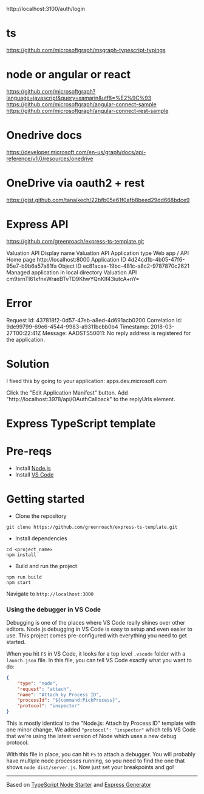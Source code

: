 
http://localhost:3100/auth/login

# ts
https://github.com/microsoftgraph/msgraph-typescript-typings

# node or angular or react

https://github.com/microsoftgraph?language=javascript&query=xamarin&utf8=%E2%9C%93
https://github.com/microsoftgraph/angular-connect-sample
https://github.com/microsoftgraph/angular-connect-rest-sample

# Onedrive docs
https://developer.microsoft.com/en-us/graph/docs/api-reference/v1.0/resources/onedrive

# OneDrive via oauth2 + rest
https://gist.github.com/tanaikech/22bfb05e61f0afb8beed29dd668bdce9


# Express API

https://github.com/greenroach/express-ts-template.git

Valuation API
Display name
Valuation API
Application type
Web app / API
Home page
http://localhost:8000
Application ID
4d24cd1b-4b05-47f6-95e7-b9b6a57a81fa
Object ID
ec81acaa-19bc-481c-a8c2-9787870c2621
Managed application in local directory
Valuation API
cm9srnTI61xfnxWraeBTvTD9KhwYQnKlf43iutcA+nY=

# Error
Request Id: 437818f2-0d57-47eb-a8ed-4d691acb0200
Correlation Id: 9de99799-69e6-4544-9983-a9311bcbb0b4
Timestamp: 2018-03-27T00:22:41Z
Message: AADSTS50011: No reply address is registered for the application.

# Solution
I fixed this by going to your application:
apps.dev.microsoft.com

Click the "Edit Application Manifest" button.
Add
"http://localhost:3978/api/OAuthCallback"
to the replyUrls element.
























# Express TypeScript template

# Pre-reqs
- Install [Node.js](https://nodejs.org/en/)
- Install [VS Code](https://code.visualstudio.com/)

# Getting started
- Clone the repository
```
git clone https://github.com/greenroach/express-ts-template.git
```
- Install dependencies
```
cd <project_name>
npm install
```
- Build and run the project
```
npm run build
npm start
```
Navigate to `http://localhost:3000`

### Using the debugger in VS Code
Debugging is one of the places where VS Code really shines over other editors.
Node.js debugging in VS Code is easy to setup and even easier to use. 
This project comes pre-configured with everything you need to get started.

When you hit `F5` in VS Code, it looks for a top level `.vscode` folder with a `launch.json` file.
In this file, you can tell VS Code exactly what you want to do:

```json
{
    "type": "node",
    "request": "attach",
    "name": "Attach by Process ID",
    "processId": "${command:PickProcess}",
    "protocol": "inspector"
}
```
This is mostly identical to the "Node.js: Attach by Process ID" template with one minor change.
We added `"protocol": "inspector"` which tells VS Code that we're using the latest version of Node which uses a new debug protocol.

With this file in place, you can hit `F5` to attach a debugger.
You will probably have multiple node processes running, so you need to find the one that shows `node dist/server.js`.
Now just set your breakpoints and go!

--------------------
Based on [TypeScript Node Starter](https://github.com/Microsoft/TypeScript-Node-Starter) and [Express Generator](https://github.com/expressjs/generator)
